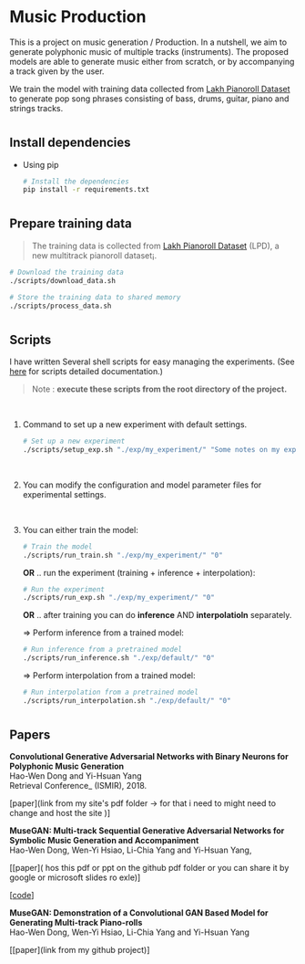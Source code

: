 <!-- MuseGAN
Warning: this version is no longer maintained

MuseGAN is a project on music generation. In essence, we aim to generate polyphonic music of multiple tracks (instruments) with harmonic and rhythmic structure, multi-track interdependency and temporal structure. To our knowledge, our work represents the first approach that deal with these issues altogether.

The models are trained with Lakh Pianoroll Dataset (LPD), a new multi-track piano-roll dataset, in an unsupervised approach. The proposed models are able to generate music either from scratch, or by accompanying a track given by user. Specifically, we use the model to generate pop song phrases consisting of bass, drums, guitar, piano and strings tracks.

Sample results are available here. -->



# Music Production

This is a project on music generation / Production. In a nutshell, we aim to generate polyphonic music of multiple tracks (instruments). The proposed models are able to generate music either from scratch, or by accompanying a track given by the user.

We train the model with training data collected from
[Lakh Pianoroll Dataset](https://colinraffel.com/projects/lmd/) to generate pop song phrases consisting of bass, drums, guitar, piano and strings tracks.
<!-- The Lakh MIDI dataset is a collection of 176,581 unique MIDI files -->


<!-- Decribe the piano roll and its representation  : https://salu133445.github.io/lakh-pianoroll-dataset/representation


   The above pianoroll visualizations are produced using
   Pypianoroll ->  https://salu133445.github.io/pypianoroll/
   which is a pyhthon library.
    *  handle piano-rolls of multiple tracks with metadata
    *  utilities for manipulating piano-rolls
    *  save to and load from .npz files using efficient sparse matrix format
    *  parse from and write to MIDI files

    visualization page of this library : https://salu133445.github.io/pypianoroll/visualization.html



    .npz -> NpzFile is used to load files in the NumPy .npz data archive format.
     It assumes that files in the archive have a .npy extension, other files are ignored.
 -->


<!-- discribe about teh pop music genere : https://en.wikipedia.org/wiki/Pop_music -->
<!-- Sample results are available
[here](https://salu133445.github.io/musegan/results). -->

#
## __Install dependencies__

- Using pip
  ```sh
  # Install the dependencies
  pip install -r requirements.txt
  ```

#
## __Prepare training data__

> The training data is collected from
[Lakh Pianoroll Dataset]() (LPD), a new multitrack pianoroll dataset¡.

```sh
# Download the training data
./scripts/download_data.sh

# Store the training data to shared memory
./scripts/process_data.sh
```
<!--
You can also download the training data manually
([train_x_lpd_5_phr.npz](https://docs.google.com/uc?export=download&id=12Z440hxJSGCIhCSYaX5tbvsQA61WD_RH)). -->


#
## __Scripts__

I have written Several shell scripts for easy managing the experiments. (See [here](scripts/README.md) for scripts detailed documentation.)

<!-- > __Below we assume the working directory is the repository root.__ -->

> Note : __execute these scripts from the root directory of the project.__


<br>

1. Command to set up a new experiment with default settings.

   ```sh
   # Set up a new experiment
   ./scripts/setup_exp.sh "./exp/my_experiment/" "Some notes on my experiment"
   ```
    <br>

2. You can modify the configuration and model parameter files for experimental settings.

    <br>

3. You can either train the model:

     ```sh
     # Train the model
     ./scripts/run_train.sh "./exp/my_experiment/" "0"
     ```
   __OR__   .. run the experiment (training + inference + interpolation):

     ```sh
     # Run the experiment
     ./scripts/run_exp.sh "./exp/my_experiment/" "0"
     ```

   __OR__   .. after training you can do __inference__  AND __interpolatioln__ separately.

   => Perform inference from a trained model:

   ```sh
   # Run inference from a pretrained model
   ./scripts/run_inference.sh "./exp/default/" "0"
   ```

   => Perform interpolation from a trained model:

   ```sh
   # Run interpolation from a pretrained model
   ./scripts/run_interpolation.sh "./exp/default/" "0"
   ```


<!--
### __Use pretrained models__

1. Download pretrained models

   ```sh
   # Download the pretrained models
   ./scripts/download_models.sh
   ```

   You can also download the pretrained models manually
   ([pretrained_models.tar.gz](https://docs.google.com/uc?export=download&id=1gySWtj5_19jGrwIYd_YT11bide8DJHyN)). -->


<!--

#
## Sample Results

Some sample results can be found in `./exp/` directory.

- [`sample_results.tar.gz`](https://docs.google.com/uc?export=download&id=1OUWv581V9hWPiPGb_amXBdJX-_qoNDi9) (54.7 MB):
  sample inference and interpolation results
- [`training_samples.tar.gz`](https://docs.google.com/uc?export=download&id=1sr68zXGUrX-eC9FGga_Kl58YxZ5R2bc4) (18.7 MB):
  sample generated results at different steps -->



#
## __Papers__

__Convolutional Generative Adversarial Networks with Binary Neurons for
Polyphonic Music Generation__<br>
Hao-Wen Dong and Yi-Hsuan Yang<br>
Retrieval Conference_ (ISMIR), 2018.<br>
<!-- [[website](https://salu133445.github.io/bmusegan)]

   ==> This is some binary-musgan
        and its a follow up project for musegan.
    It gives some model and shit check it out too

-->

[paper](link from my site's pdf folder -> for that i need to might need to change and host the site )]
<!-- [[paper](link from my site's pdf folder -> for that i need to might need to change and host the site )]

    NEED TO HOST  this
-->

<!-- [[slides(short)](change this pdf or slide its just the  ppt version of the above paper)]

   NEED TO HOST  this too
   or share it using hte google slides or something
-->


<!-- [[code](https://github.com/salu133445/bmusegan)] '

this is  the code for the binary-musegan
this whole paper is for the binary muse-gan implementation
  -->











<!-- This paper is followed by the project muse-gan -->
__MuseGAN: Multi-track Sequential Generative Adversarial Networks for Symbolic
Music Generation and Accompaniment__<br>
Hao-Wen Dong, Wen-Yi Hsiao, Li-Chia Yang and Yi-Hsuan Yang,

[[paper]( hos this pdf or ppt on the github pdf folder or
you can share it by google or microsoft slides ro exle)]

[[code](https://github.com/prashant-kr-314/Music-Production)]

<!-- [[website]( host if on github.io)] -->

<!-- [[paper]( hos this pdf or ppt on the github pdf folder or
you can share it by google or microsoft slides ro exle)]
-->

<!-- [[slides](https://salu133445.github.io/musegan/pdf/musegan-aaai2018-slides.pdf)] -->







__MuseGAN: Demonstration of a Convolutional GAN Based Model for Generating
Multi-track Piano-rolls__<br>
Hao-Wen Dong, Wen-Yi Hsiao, Li-Chia Yang and Yi-Hsuan Yang
<br>


[[paper](link from my github project)]